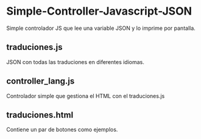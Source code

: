 # Simple-Controller-Javascript-JSON
Simple controlador JS que lee una variable JSON y lo imprime por pantalla.

## traduciones.js
JSON con todas las traduciones en diferentes idiomas.

## controller_lang.js
Controlador simple que gestiona el HTML con el traduciones.js

## traduciones.html
Contiene un par de botones como ejemplos.

